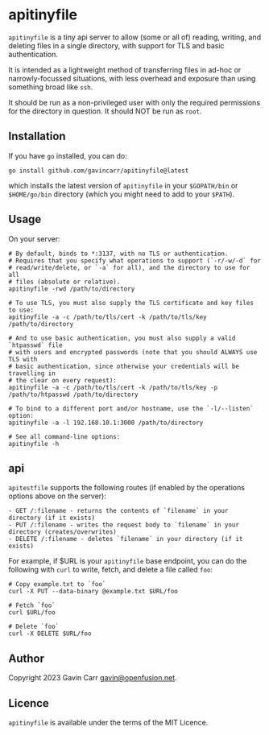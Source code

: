 
apitinyfile
===========

`apitinyfile` is a tiny api server to allow (some or all of) reading, writing,
and deleting files in a single directory, with support for TLS and basic
authentication.

It is intended as a lightweight method of transferring files in ad-hoc or
narrowly-focussed situations, with less overhead and exposure than using
something broad like `ssh`.

It should be run as a non-privileged user with only the required permissions
for the directory in question. It should NOT be run as `root`.


Installation
------------

If you have `go` installed, you can do:

    go install github.com/gavincarr/apitinyfile@latest

which installs the latest version of `apitinyfile` in your `$GOPATH/bin`
or `$HOME/go/bin` directory (which you might need to add to your `$PATH`).


Usage
-----

On your server:

```
# By default, binds to *:3137, with no TLS or authentication.
# Requires that you specify what operations to support (`-r/-w/-d` for
# read/write/delete, or `-a` for all), and the directory to use for all
# files (absolute or relative).
apitinyfile -rwd /path/to/directory

# To use TLS, you must also supply the TLS certificate and key files to use:
apitinyfile -a -c /path/to/tls/cert -k /path/to/tls/key /path/to/directory

# And to use basic authentication, you must also supply a valid `htpasswd` file
# with users and encrypted passwords (note that you should ALWAYS use TLS with
# basic authentication, since otherwise your credentials will be travelling in
# the clear on every request):
apitinyfile -a -c /path/to/tls/cert -k /path/to/tls/key -p /path/to/htpasswd /path/to/directory

# To bind to a different port and/or hostname, use the `-l/--listen` option:
apitinyfile -a -l 192.168.10.1:3000 /path/to/directory

# See all command-line options:
apitinyfile -h
```


api
---

`apitestfile` supports the following routes (if enabled by the operations
options above on the server):

```
- GET /:filename - returns the contents of `filename` in your directory (if it exists)
- PUT /:filename - writes the request body to `filename` in your directory (creates/overwrites)
- DELETE /:filename - deletes `filename` in your directory (if it exists)
```

For example, if $URL is your `apitinyfile` base endpoint, you can do the following
with `curl` to write, fetch, and delete a file called `foo`:

```
# Copy example.txt to `foo`
curl -X PUT --data-binary @example.txt $URL/foo

# Fetch `foo`
curl $URL/foo

# Delete `foo`
curl -X DELETE $URL/foo
```


Author
------

Copyright 2023 Gavin Carr <gavin@openfusion.net>.


Licence
--------

`apitinyfile` is available under the terms of the MIT Licence.

